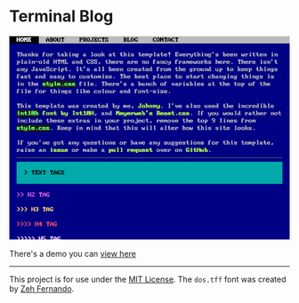 # Terminal Blog

![Screenshot of this Project](example.png)

There's a demo you can [view here](https://johnnymatthews.github.io/blue-terminal-website/)

---

This project is for use under the [MIT License](https://mit-license.org/). The `dos.tff` font was created by [Zeh Fernando](http://zehfernando.com/).

